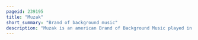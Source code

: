 ```yaml
---
pageid: 239195
title: "Muzak"
short_summary: "Brand of background music"
description: "Muzak is an american Brand of Background Music played in public Buildings and retail Stores. The Name was first used in 1934 and has been owned by various Companies."
---
```

